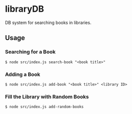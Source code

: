# libraryDB
DB system for searching books in libraries.

## Usage

### Searching for a Book

    $ node src/index.js search-book "<book title>"

### Adding a Book

    $ node src/index.js add-book "<book title>" <library ID>

### Fill the Library with Random Books

    $ node src/index.js add-random-books
    

